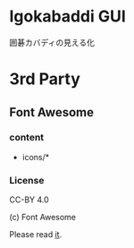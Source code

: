 # Igokabaddi GUI
囲碁カバディの見える化
# 3rd Party
## Font Awesome
### content
 * icons/\*
### License
CC-BY 4.0

(c) Font Awesome

Please read [it](https://fontawesome.com/license).

